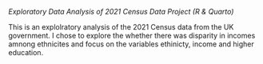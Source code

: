 *Exploratory Data Analysis of 2021 Census Data Project (R &amp; Quarto)*

This is an explolratory analysis of the 2021 Census data from the UK government. I chose to explore the whether there was disparity in incomes amnong ethnicites and focus on the variables ethinicty, income and higher education. 
